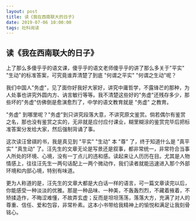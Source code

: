 ```yaml
---
layout: post
title: 读《我在西南联大的日子》
date: 2019-07-06 10:00:00
tags: 社科阅读
--- 
```


## 读《我在西南联大的日子》

上了那么多傻乎乎的语文课，傻乎乎的语文老师傻乎乎的讲了那么多关于"平实" "生动"的标准答案，可究竟谁弄清楚了到底 "何谓之平实" "何谓之生动"呢？

我们中国人"务虚"，见了面你好我好大家好，讲究中庸哲学，不露锋芒的那种，为人处事也讲究外圆内方、讷言敏行等等。我不清楚这些好的"务虚"还残存多少，那些坏的"务虚"仿佛倒是愈演愈烈了，中学的语文教育就是 "务虚" 之教育。

"务虚" 到哪里呢？"务虚"到只讲究段落大意，不讲究原文鉴赏。倘若偶尔有鉴赏之名，那也没有鉴赏之实的，无非就是应付应付课业，糊里糊涂的鉴赏完毕后把标准答案分发给大家，然后强制背诵了事。

这次读汪曾祺的书，我是真见到 "平实" "生动" 本 "尊" 了，终于知道什么是 "真平实" "真生动" 了。汪先生的文章无论是写景还是叙事，都非常统一，非常符合当事人所处的环境、心境，没有一丁点儿的违和感。读起来让人历历在目。尤其是人物情感上，往往汪先生一两句话配上一两个微动作，我们读者就能迅速进入那个外部环境和内部心境，特别有味道。

更为人称道的是，汪先生的文章大都是大白话一样的语言，可一篇文章读完以后，你能感受一种淡淡的优雅。那是一种品味、一种美，不轰轰烈烈，不藏着掖着，不矫揉造作，不晦涩难懂，不故弄玄虚；反而是坦坦荡荡，落落大方，充满了对人的尊重、信任、爱和包容，非常朴素。这本小书带给我精神上的愉悦和满足让我刻骨铭心。
